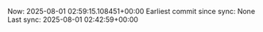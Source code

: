 Now: 2025-08-01 02:59:15.108451+00:00 Earliest commit since sync: None Last sync: 2025-08-01 02:42:59+00:00
